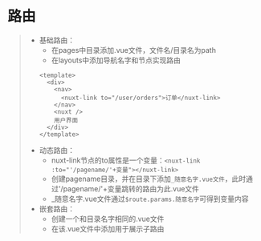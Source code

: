 # 路由  
>* 基础路由：  
>    * 在pages中目录添加.vue文件，文件名/目录名为path  
>    * 在layouts中添加<nuxt-link to="地址">导航名字</nuxt-link>和<nuxt />节点实现路由  
>    ```
>    <template>
>      <div>
>        <nav>
>          <nuxt-link to="/user/orders">订单</nuxt-link>
>        </nav>
>        <nuxt />
>        用户界面
>      </div>
>    </template>
>    ```
>* 动态路由：
>    * nuxt-link节点的to属性是一个变量：```<nuxt-link :to="'/pagename/'+变量"></nuxt-link>```  
>    * 创建pagename目录，并在目录下添加```_随意名字.vue文件```，此时通过'/pagename/'+变量跳转的路由为此.vue文件  
>    * _随意名字.vue文件通过```$route.params.随意名字```可得到变量内容  
>* 嵌套路由：
>   * 创建一个和目录名字相同的.vue文件  
>   * 在该.vue文件中添加<nuxt />用于展示子路由  
